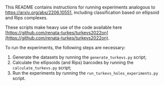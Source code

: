 This README contains instructions for running experiments analogous to https://arxiv.org/abs/2206.10551, including classification based on ellipsoid and Rips complexes.

These scripts make heavy use of the code available here [https://github.com/renata-turkes/turkevs2022on](https://github.com/renata-turkes/turkevs2022on).

To run the experiments, the following steps are necessary:
1. Generate the datasets by running the `generate_turkevs.py` script;
2. Calculate the ellipsoids (and Rips) barcodes by running the `calculate_turkevs.py` script;
3. Run the experiments by running the `run_turkevs_holes_experiments.py` script.